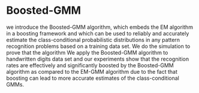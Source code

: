 # Boosted-GMM
we introduce the Boosted-GMM algorithm, which embeds the EM algorithm in a boosting framework and which can be used to reliably and accurately estimate the class-conditional probabilistic distributions in any pattern recognition problems based on a training data set. We do the simulation to prove that the algorithm We apply the Boosted-GMM algorithm to handwritten digits data set and our experiments show that the recognition rates are effectively and significantly boosted by the Boosted-GMM algorithm as compared to the EM-GMM algorithm due to the fact that boosting can lead to more accurate estimates of the class-conditional GMMs.
